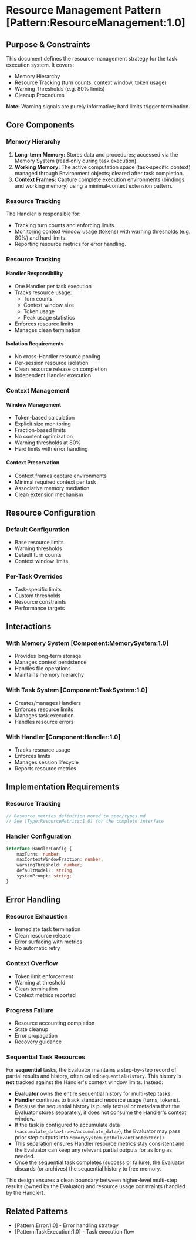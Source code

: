 # Resource Management Pattern [Pattern:ResourceManagement:1.0]

## Purpose & Constraints
This document defines the resource management strategy for the task execution system. It covers:
 - Memory Hierarchy
 - Resource Tracking (turn counts, context window, token usage)
 - Warning Thresholds (e.g. 80% limits)
 - Cleanup Procedures

**Note:** Warning signals are purely informative; hard limits trigger termination.

## Core Components

### Memory Hierarchy
1. **Long‑term Memory:** Stores data and procedures; accessed via the Memory System (read‑only during task execution).
2. **Working Memory:** The active computation space (task‑specific context) managed through Environment objects; cleared after task completion.
3. **Context Frames:** Capture complete execution environments (bindings and working memory) using a minimal‑context extension pattern.

### Resource Tracking

The Handler is responsible for:
 - Tracking turn counts and enforcing limits.
 - Monitoring context window usage (tokens) with warning thresholds (e.g. 80%) and hard limits.
 - Reporting resource metrics for error handling.

### Resource Tracking

#### Handler Responsibility
- One Handler per task execution
- Tracks resource usage:
  * Turn counts
  * Context window size
  * Token usage
  * Peak usage statistics
- Enforces resource limits
- Manages clean termination

#### Isolation Requirements
- No cross-Handler resource pooling
- Per-session resource isolation
- Clean resource release on completion
- Independent Handler execution

### Context Management

#### Window Management
- Token-based calculation
- Explicit size monitoring
- Fraction-based limits
- No content optimization
- Warning thresholds at 80%
- Hard limits with error handling

#### Context Preservation
- Context frames capture environments
- Minimal required context per task
- Associative memory mediation
- Clean extension mechanism

## Resource Configuration

### Default Configuration
- Base resource limits
- Warning thresholds
- Default turn counts
- Context window limits

### Per-Task Overrides
- Task-specific limits
- Custom thresholds
- Resource constraints
- Performance targets

## Interactions

### With Memory System [Component:MemorySystem:1.0]
- Provides long-term storage
- Manages context persistence
- Handles file operations
- Maintains memory hierarchy

### With Task System [Component:TaskSystem:1.0]
- Creates/manages Handlers
- Enforces resource limits
- Manages task execution
- Handles resource errors

### With Handler [Component:Handler:1.0]
- Tracks resource usage
- Enforces limits
- Manages session lifecycle
- Reports resource metrics

## Implementation Requirements

### Resource Tracking
```typescript
// Resource metrics definition moved to spec/types.md
// See [Type:ResourceMetrics:1.0] for the complete interface
```

### Handler Configuration
```typescript
interface HandlerConfig {
    maxTurns: number;
    maxContextWindowFraction: number;
    warningThreshold: number;
    defaultModel?: string;
    systemPrompt: string;
}
```

## Error Handling

### Resource Exhaustion
- Immediate task termination
- Clean resource release
- Error surfacing with metrics
- No automatic retry

### Context Overflow
- Token limit enforcement
- Warning at threshold
- Clean termination
- Context metrics reported

### Progress Failure
- Resource accounting completion
- State cleanup
- Error propagation
- Recovery guidance

### Sequential Task Resources

For **sequential** tasks, the Evaluator maintains a step-by-step record of partial results and history, often called `SequentialHistory`. This history is **not** tracked against the Handler's context window limits. Instead:

- **Evaluator** owns the entire sequential history for multi-step tasks.
- **Handler** continues to track standard resource usage (turns, tokens).
- Because the sequential history is purely textual or metadata that the Evaluator stores separately, it does not consume the Handler's context window.
- If the task is configured to accumulate data (`<accumulate_data>true</accumulate_data>`), the Evaluator may pass prior step outputs into `MemorySystem.getRelevantContextFor()`.
- This separation ensures Handler resource metrics stay consistent and the Evaluator can keep any relevant partial outputs for as long as needed.
- Once the sequential task completes (success or failure), the Evaluator discards (or archives) the sequential history to free memory.

This design ensures a clean boundary between higher-level multi-step results (owned by the Evaluator) and resource usage constraints (handled by the Handler).

## Related Patterns
- [Pattern:Error:1.0] - Error handling strategy
- [Pattern:TaskExecution:1.0] - Task execution flow
